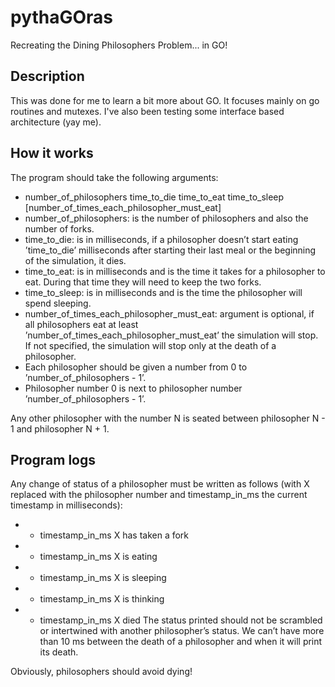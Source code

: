 # pythaGOras 
Recreating the Dining Philosophers Problem... in GO!

## Description
This was done for me to learn a bit more about GO.
It focuses mainly on go routines and mutexes. I've also been testing some interface based architecture (yay me).

## How it works
The program should take the following arguments: 
 - number_of_philosophers time_to_die time_to_eat time_to_sleep [number_of_times_each_philosopher_must_eat]
- number_of_philosophers: is the number of philosophers and also the number of forks.
- time_to_die: is in milliseconds, if a philosopher doesn’t start eating ’time_to_die’ milliseconds after starting their last meal or the beginning of the simulation, it dies.
- time_to_eat: is in milliseconds and is the time it takes for a philosopher to eat. During that time they will need to keep the two forks.
- time_to_sleep: is in milliseconds and is the time the philosopher will spend sleeping.
- number_of_times_each_philosopher_must_eat: argument is optional, if all philosophers eat at least ’number_of_times_each_philosopher_must_eat’ the simulation will stop. If not specified, the simulation will stop only at the death of a philosopher.
- Each philosopher should be given a number from 0 to ’number_of_philosophers - 1’.
- Philosopher number 0 is next to philosopher number ’number_of_philosophers - 1’.

Any other philosopher with the number N is seated between philosopher N - 1 and
philosopher N + 1.
## Program logs
Any change of status of a philosopher must be written as follows (with X replaced with the philosopher number and timestamp_in_ms the current timestamp in milliseconds):
 - * timestamp_in_ms X has taken a fork
 - * timestamp_in_ms X is eating
 - * timestamp_in_ms X is sleeping
 - * timestamp_in_ms X is thinking
 - * timestamp_in_ms X died
The status printed should not be scrambled or intertwined with another philosopher’s status.
We can’t have more than 10 ms between the death of a philosopher and when it will print its death.

Obviously, philosophers should avoid dying!
